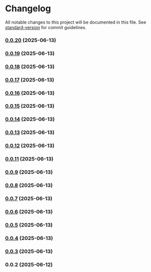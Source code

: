 # Changelog

All notable changes to this project will be documented in this file. See [standard-version](https://github.com/conventional-changelog/standard-version) for commit guidelines.

### [0.0.20](https://github.com/Dzsidzsi/R3FTest/compare/v0.0.19...v0.0.20) (2025-06-13)

### [0.0.19](https://github.com/Dzsidzsi/R3FTest/compare/v0.0.18...v0.0.19) (2025-06-13)

### [0.0.18](https://github.com/Dzsidzsi/R3FTest/compare/v0.0.17...v0.0.18) (2025-06-13)

### [0.0.17](https://github.com/Dzsidzsi/R3FTest/compare/v0.0.16...v0.0.17) (2025-06-13)

### [0.0.16](https://github.com/Dzsidzsi/R3FTest/compare/v0.0.15...v0.0.16) (2025-06-13)

### [0.0.15](https://github.com/Dzsidzsi/R3FTest/compare/v0.0.14...v0.0.15) (2025-06-13)

### [0.0.14](https://github.com/Dzsidzsi/R3FTest/compare/v0.0.13...v0.0.14) (2025-06-13)

### [0.0.13](https://github.com/Dzsidzsi/R3FTest/compare/v0.0.12...v0.0.13) (2025-06-13)

### [0.0.12](https://github.com/Dzsidzsi/R3FTest/compare/v0.0.11...v0.0.12) (2025-06-13)

### [0.0.11](https://github.com/Dzsidzsi/R3FTest/compare/v0.0.9...v0.0.11) (2025-06-13)

### [0.0.9](https://github.com/Dzsidzsi/R3FTest/compare/v0.0.8...v0.0.9) (2025-06-13)

### [0.0.8](https://github.com/Dzsidzsi/R3FTest/compare/v0.0.7...v0.0.8) (2025-06-13)

### [0.0.7](https://github.com/Dzsidzsi/R3FTest/compare/v0.0.6...v0.0.7) (2025-06-13)

### [0.0.6](https://github.com/Dzsidzsi/R3FTest/compare/v0.0.5...v0.0.6) (2025-06-13)

### [0.0.5](https://github.com/Dzsidzsi/R3FTest/compare/v0.0.4...v0.0.5) (2025-06-13)

### [0.0.4](https://github.com/Dzsidzsi/R3FTest/compare/v0.0.3...v0.0.4) (2025-06-13)

### [0.0.3](https://github.com/Dzsidzsi/R3FTest/compare/v0.0.2...v0.0.3) (2025-06-13)

### 0.0.2 (2025-06-12)
